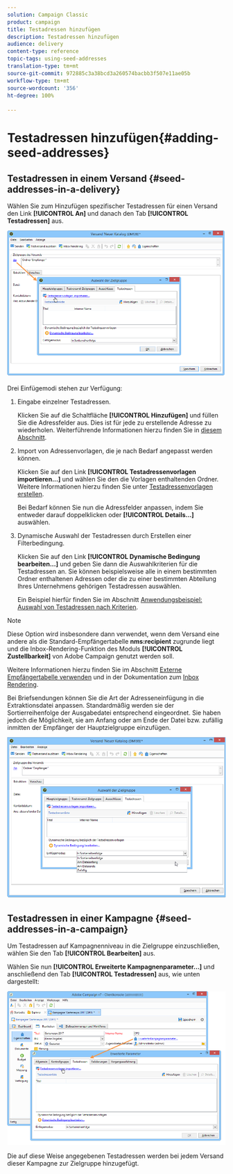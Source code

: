 ```yaml
---
solution: Campaign Classic
product: campaign
title: Testadressen hinzufügen
description: Testadressen hinzufügen
audience: delivery
content-type: reference
topic-tags: using-seed-addresses
translation-type: tm+mt
source-git-commit: 972885c3a38bcd3a260574bacbb3f507e11ae05b
workflow-type: tm+mt
source-wordcount: '356'
ht-degree: 100%

---
```



# Testadressen hinzufügen{#adding-seed-addresses}

## Testadressen in einem Versand {#seed-addresses-in-a-delivery}

Wählen Sie zum Hinzufügen spezifischer Testadressen für einen Versand den Link **[!UICONTROL An]** und danach den Tab **[!UICONTROL Testadressen]** aus.

![](assets/s_ncs_user_edit_del_addresses_tab.png)

Drei Einfügemodi stehen zur Verfügung:

1. Eingabe einzelner Testadressen.

   Klicken Sie auf die Schaltfläche **[!UICONTROL Hinzufügen]** und füllen Sie die Adressfelder aus. Dies ist für jede zu erstellende Adresse zu wiederholen. Weiterführende Informationen hierzu finden Sie in [diesem Abschnitt](../../message-center/using/managing-seed-addresses-in-transactional-messages.md#creating-a-seed-address).

1. Import von Adressenvorlagen, die je nach Bedarf angepasst werden können.

   Klicken Sie auf den Link **[!UICONTROL Testadressenvorlagen importieren...]** und wählen Sie den die Vorlagen enthaltenden Ordner. Weitere Informationen hierzu finden Sie unter [Testadressenvorlagen erstellen](../../delivery/using/creating-seed-addresses.md#creating-seed-address-templates).

   Bei Bedarf können Sie nun die Adressfelder anpassen, indem Sie entweder darauf doppelklicken oder **[!UICONTROL Details...]** auswählen.

1. Dynamische Auswahl der Testadressen durch Erstellen einer Filterbedingung.

   Klicken Sie auf den Link **[!UICONTROL Dynamische Bedingung bearbeiten...]** und geben Sie dann die Auswahlkriterien für die Testadressen an. Sie können beispielsweise alle in einem bestimmten Ordner enthaltenen Adressen oder die zu einer bestimmten Abteilung Ihres Unternehmens gehörigen Testadressen auswählen.

   Ein Beispiel hierfür finden Sie im Abschnitt [Anwendungsbeispiel: Auswahl von Testadressen nach Kriterien](../../delivery/using/use-case--selecting-seed-addresses-on-criteria.md).

>[!NOTE]
>
>Diese Option wird insbesondere dann verwendet, wenn dem Versand eine andere als die Standard-Empfängertabelle **nms:recipient** zugrunde liegt und die Inbox-Rendering-Funktion des Moduls **[!UICONTROL Zustellbarkeit]** von Adobe Campaign genutzt werden soll.
>
>Weitere Informationen hierzu finden Sie im Abschnitt [Externe Empfängertabelle verwenden](../../delivery/using/using-an-external-recipient-table.md) und in der Dokumentation zum [Inbox Rendering](../../delivery/using/inbox-rendering.md).

Bei Briefsendungen können Sie die Art der Adresseneinfügung in die Extraktionsdatei anpassen. Standardmäßig werden sie der Sortierreihenfolge der Ausgabedatei entsprechend eingeordnet. Sie haben jedoch die Möglichkeit, sie am Anfang oder am Ende der Datei bzw. zufällig inmitten der Empfänger der Hauptzielgruppe einzufügen.

![](assets/s_ncs_user_edit_del_addresses_sort.png)

## Testadressen in einer Kampagne {#seed-addresses-in-a-campaign}

Um Testadressen auf Kampagnenniveau in die Zielgruppe einzuschließen, wählen Sie den Tab **[!UICONTROL Bearbeiten]** aus.

Wählen Sie nun **[!UICONTROL Erweiterte Kampagnenparameter...]** und anschließend den Tab **[!UICONTROL Testadressen]** aus, wie unten dargestellt:

![](assets/s_ncs_user_edit_op_addresses_tab.png)

Die auf diese Weise angegebenen Testadressen werden bei jedem Versand dieser Kampagne zur Zielgruppe hinzugefügt.
